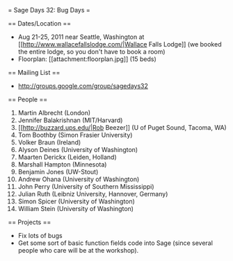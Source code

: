 = Sage Days 32: Bug Days =

== Dates/Location ==

 * Aug 21-25, 2011 near Seattle, Washington at [[http://www.wallacefallslodge.com/|Wallace Falls Lodge]] (we booked the entire lodge, so you don't have to book a room)
 * Floorplan: [[attachment:floorplan.jpg]] (15 beds)

== Mailing List ==

 *  http://groups.google.com/group/sagedays32

== People ==

 1. Martin Albrecht (London)
 1. Jennifer Balakrishnan (MIT/Harvard)
 1. [[http://buzzard.ups.edu/|Rob Beezer]] (U of Puget Sound, Tacoma, WA)
 1. Tom Boothby (Simon Frasier University)
 1. Volker Braun (Ireland)
 1. Alyson Deines (University of Washington)
 1. Maarten Derickx (Leiden, Holland)
 1. Marshall Hampton (Minnesota)
 1. Benjamin Jones (UW-Stout)
 1. Andrew Ohana (University of Washington)
 1. John Perry (University of Southern Mississippi)
 1. Julian Ruth (Leibniz University, Hannover, Germany)
 1. Simon Spicer (University of Washington)
 1. William Stein (University of Washington)


== Projects ==

 * Fix lots of bugs
 * Get some sort of basic function fields code into Sage (since several people who care will be at the workshop).
